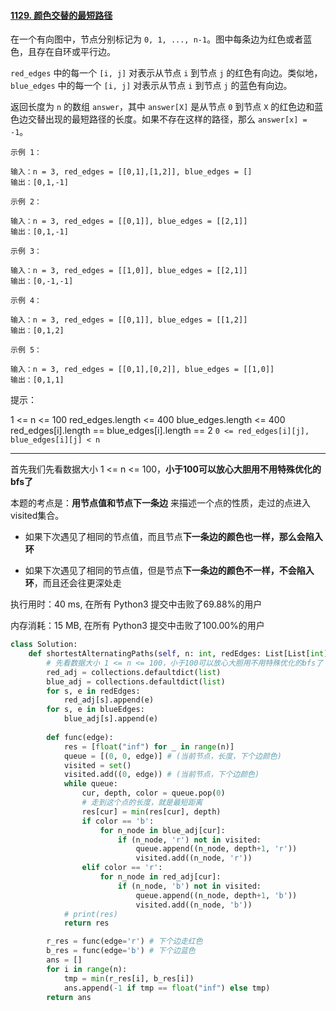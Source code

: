 #### [1129. 颜色交替的最短路径](https://leetcode-cn.com/problems/shortest-path-with-alternating-colors/)

在一个有向图中，节点分别标记为 `0, 1, ..., n-1`。图中每条边为红色或者蓝色，且存在自环或平行边。

`red_edges` 中的每一个 `[i, j]` 对表示从节点 `i` 到节点 `j` 的红色有向边。类似地，`blue_edges` 中的每一个 `[i, j]` 对表示从节点 `i` 到节点 `j` 的蓝色有向边。

返回长度为 `n` 的数组 `answer`，其中 `answer[X]` 是从节点 `0` 到节点 `X` 的红色边和蓝色边交替出现的最短路径的长度。如果不存在这样的路径，那么 `answer[x] = -1`。

```
示例 1：

输入：n = 3, red_edges = [[0,1],[1,2]], blue_edges = []
输出：[0,1,-1]

示例 2：

输入：n = 3, red_edges = [[0,1]], blue_edges = [[2,1]]
输出：[0,1,-1]

示例 3：

输入：n = 3, red_edges = [[1,0]], blue_edges = [[2,1]]
输出：[0,-1,-1]

示例 4：

输入：n = 3, red_edges = [[0,1]], blue_edges = [[1,2]]
输出：[0,1,2]

示例 5：

输入：n = 3, red_edges = [[0,1],[0,2]], blue_edges = [[1,0]]
输出：[0,1,1]

```

提示：

1 <= n <= 100
red_edges.length <= 400
blue_edges.length <= 400
red_edges[i].length == blue_edges[i].length == 2
`0 <= red_edges[i][j], blue_edges[i][j] < n`

---

首先我们先看数据大小 1 <= n <= 100，**小于100可以放心大胆用不用特殊优化的bfs了**

本题的考点是：**用节点值和节点下一条边** 来描述一个点的性质，走过的点进入visited集合。

- 如果下次遇见了相同的节点值，而且节点**下一条边的颜色也一样，那么会陷入环**

- 如果下次遇见了相同的节点值，但是节点**下一条边的颜色不一样，不会陷入环**，而且还会往更深处走

执行用时：40 ms, 在所有 Python3 提交中击败了69.88%的用户

内存消耗：15 MB, 在所有 Python3 提交中击败了100.00%的用户

```python
class Solution:
    def shortestAlternatingPaths(self, n: int, redEdges: List[List[int]], blueEdges: List[List[int]]) -> List[int]:
        # 先看数据大小 1 <= n <= 100，小于100可以放心大胆用不用特殊优化的bfs了
        red_adj = collections.defaultdict(list)
        blue_adj = collections.defaultdict(list)
        for s, e in redEdges:
            red_adj[s].append(e)
        for s, e in blueEdges:
            blue_adj[s].append(e)
        
        def func(edge):
            res = [float("inf") for _ in range(n)]
            queue = [(0, 0, edge)] # (当前节点，长度，下个边颜色)
            visited = set()
            visited.add((0, edge)) # (当前节点，下个边颜色) 
            while queue:
                cur, depth, color = queue.pop(0)
                # 走到这个点的长度，就是最短距离
                res[cur] = min(res[cur], depth)
                if color == 'b':
                    for n_node in blue_adj[cur]:
                        if (n_node, 'r') not in visited:
                            queue.append((n_node, depth+1, 'r'))
                            visited.add((n_node, 'r'))
                elif color == 'r':
                    for n_node in red_adj[cur]:
                        if (n_node, 'b') not in visited:
                            queue.append((n_node, depth+1, 'b'))
                            visited.add((n_node, 'b'))
            # print(res)
            return res

        r_res = func(edge='r') # 下个边走红色
        b_res = func(edge='b') # 下个边蓝色
        ans = []
        for i in range(n):
            tmp = min(r_res[i], b_res[i])
            ans.append(-1 if tmp == float("inf") else tmp)
        return ans
```

